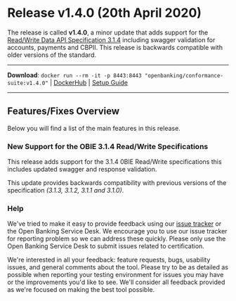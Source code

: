 # Release v1.4.0 (20th April 2020)

The release is called **v1.4.0**, a minor update that adds support for the [Read/Write Data API Specification 3.1.4](https://openbankinguk.github.io/read-write-api-site3/v3.1.4/profiles/account-and-transaction-api-profile.html) including swagger validation for accounts, payments and CBPII. This release is backwards compatible with older versions of the standard.

---
**Download**: `docker run --rm -it -p 8443:8443 "openbanking/conformance-suite:v1.4.0"` | [DockerHub](https://hub.docker.com/r/openbanking/conformance-suite) | [Setup Guide](https://github.com/OpenBankingUK/conformance-suite/blob/develop/docs/setup-guide.md)

---

## Features/Fixes Overview

Below you will find a list of the main features in this release.


### New Support for the OBIE 3.1.4 Read/Write Specifications

This release adds support for the 3.1.4 0BIE Read/Write specifications this includes updated swagger and response validation. 

This update provides backwards compatibility with previous versions of the specification *(3.1.3, 3.1.2, 3.1.1 and 3.1.0)*.

### Help

We've tried to make it easy to provide feedback using our [issue tracker](https://bitbucket.org/openbankingteam/conformance-suite/issues?status=new&status=open) or the Open Banking Service Desk. We encourage you to use our issue tracker for reporting problem so we can address these quickly. Please only use the Open Banking Service Desk to submit issues related to certification.

We're interested in all your feedback: feature requests, bugs, usability issues, and general comments about the tool. Please try to be as detailed as possible when reporting your testing environment for issues you may have or the improvements you'd like to see. We'll consider all feedback provided as we're focused on making the best tool possible.